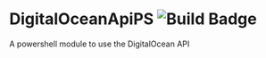 # DigitalOceanApiPS ![Build Badge](https://danielgee.visualstudio.com/_apis/public/build/definitions/ec75e189-069c-40e2-8642-e6a26225097f/14/badge)
A powershell module to use the DigitalOcean API
